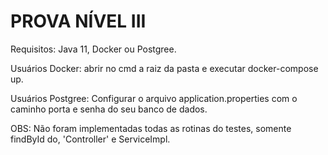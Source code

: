 # PROVA NÍVEL III

Requisitos: Java 11, Docker ou Postgree.

Usuários Docker: abrir no cmd a raiz da pasta e executar docker-compose up. 

Usuários Postgree:
Configurar o arquivo application.properties com o caminho porta e senha do seu banco de dados.

OBS: Não foram implementadas todas as rotinas do testes, somente findById do, 'Controller' e ServiceImpl. 
